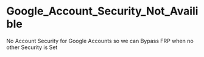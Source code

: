 # Google_Account_Security_Not_Availible
No Account Security for Google Accounts so we can Bypass FRP when no other Security is Set

